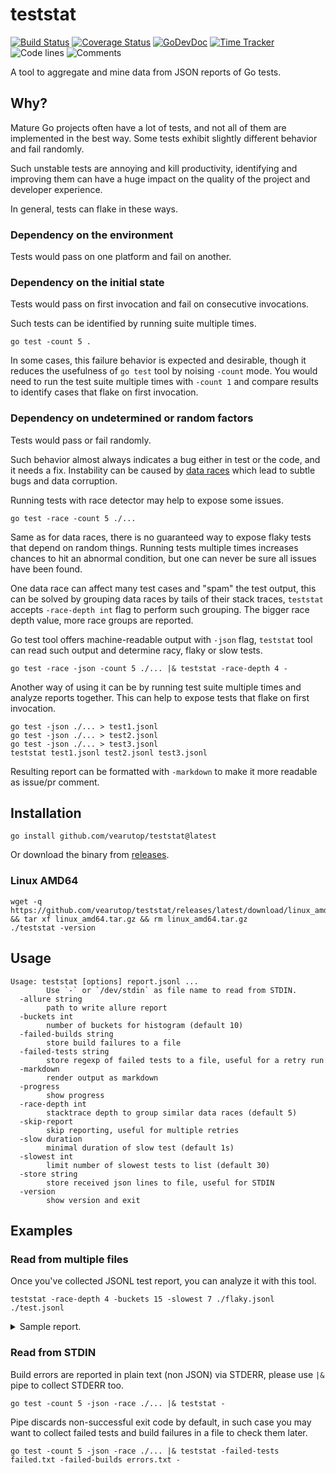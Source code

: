 # teststat

[![Build Status](https://github.com/vearutop/teststat/workflows/test-unit/badge.svg)](https://github.com/vearutop/teststat/actions?query=branch%3Amaster+workflow%3Atest-unit)
[![Coverage Status](https://codecov.io/gh/vearutop/teststat/branch/master/graph/badge.svg)](https://codecov.io/gh/vearutop/teststat)
[![GoDevDoc](https://img.shields.io/badge/dev-doc-00ADD8?logo=go)](https://pkg.go.dev/github.com/vearutop/teststat)
[![Time Tracker](https://wakatime.com/badge/github/vearutop/teststat.svg)](https://wakatime.com/badge/github/vearutop/teststat)
![Code lines](https://sloc.xyz/github/vearutop/teststat/?category=code)
![Comments](https://sloc.xyz/github/vearutop/teststat/?category=comments)

A tool to aggregate and mine data from JSON reports of Go tests.

## Why?

Mature Go projects often have a lot of tests, and not all of them are implemented in the best way. Some tests exhibit
slightly different behavior and fail randomly.

Such unstable tests are annoying and kill productivity, identifying and improving them can have a huge impact on the
quality of the project and developer experience.

In general, tests can flake in these ways.

### Dependency on the environment

Tests would pass on one platform and fail on another.

### Dependency on the initial state

Tests would pass on first invocation and fail on consecutive invocations.

Such tests can be identified by running suite multiple times.

```
go test -count 5 .
```

In some cases, this failure behavior is expected and desirable, though it reduces the usefulness of `go test` tool by
noising `-count` mode. You would need to run the test suite multiple times with `-count 1` and compare results to
identify cases that flake on first invocation.

### Dependency on undetermined or random factors

Tests would pass or fail randomly.

Such behavior almost always indicates a bug either in test or the code, and it needs a fix. Instability can be caused
by [data races](https://golang.org/doc/articles/race_detector) which lead to subtle bugs and data corruption.

Running tests with race detector may help to expose some issues.

```
go test -race -count 5 ./...
```

Same as for data races, there is no guaranteed way to expose flaky tests that depend on random things. Running tests
multiple times increases chances to hit an abnormal condition, but one can never be sure all issues have been found.

One data race can affect many test cases and "spam" the test output, this can be solved by grouping data races by tails
of their stack traces, `teststat` accepts `-race-depth int` flag to perform such grouping. The bigger race depth value,
more race groups are reported.

Go test tool offers machine-readable output with `-json` flag, `teststat` tool can read such output and determine racy,
flaky or slow tests.

```
go test -race -json -count 5 ./... |& teststat -race-depth 4 -
```

Another way of using it can be by running test suite multiple times and analyze reports together.
This can help to expose tests that flake on first invocation.

```
go test -json ./... > test1.jsonl
go test -json ./... > test2.jsonl
go test -json ./... > test3.jsonl
teststat test1.jsonl test2.jsonl test3.jsonl
```

Resulting report can be formatted with `-markdown` to make it more readable as issue/pr comment.

## Installation

```
go install github.com/vearutop/teststat@latest
```

Or download the binary from [releases](https://github.com/vearutop/teststat/releases).

### Linux AMD64

```
wget -q https://github.com/vearutop/teststat/releases/latest/download/linux_amd64.tar.gz && tar xf linux_amd64.tar.gz && rm linux_amd64.tar.gz
./teststat -version
```

## Usage

```
Usage: teststat [options] report.jsonl ...
        Use `-` or `/dev/stdin` as file name to read from STDIN.
  -allure string
        path to write allure report
  -buckets int
        number of buckets for histogram (default 10)
  -failed-builds string
        store build failures to a file
  -failed-tests string
        store regexp of failed tests to a file, useful for a retry run
  -markdown
        render output as markdown
  -progress
        show progress
  -race-depth int
        stacktrace depth to group similar data races (default 5)
  -skip-report
        skip reporting, useful for multiple retries
  -slow duration
        minimal duration of slow test (default 1s)
  -slowest int
        limit number of slowest tests to list (default 30)
  -store string
        store received json lines to file, useful for STDIN
  -version
        show version and exit

```

## Examples

### Read from multiple files

Once you've collected JSONL test report, you can analyze it with this tool.

```
teststat -race-depth 4 -buckets 15 -slowest 7 ./flaky.jsonl ./test.jsonl 
```

<details>
<summary>Sample report.</summary>

```
Flaky tests:
github.com/acme/foo/core/affiliate/networks.TestBarSuite/TestOisGetReinvented: 2 passed, 8 failed
github.com/acme/foo/core/affiliate/networks.TestBarSuite/TestOisGetReinstallCallbacks: 2 passed, 8 failed
github.com/acme/foo/core/affiliate/networks.TestBarSuite: 2 passed, 8 failed
github.com/acme/foo/core/kafka.TestClose_Graceful_Pooled: 15 passed, 1 failed
github.com/acme/foo/core/kafka.TestClose_ClosePause: 14 passed, 2 failed

Slowest tests:
pass github.com/acme/foo/manipulation_services/api_server TestCreateLeafTracer_Ok 1m26.4s
pass github.com/acme/foo/manipulation_services/api_server TestCreateTracer_Ok 1m16.55s
pass github.com/acme/foo/manipulation_services/api_server TestCreateTracer_Ok/D4 1m16.45s
pass github.com/acme/foo/manipulation_services/api_server TestCreateLeafTracer_Ok 1m3.28s
pass github.com/acme/foo/manipulation_services/refresh_worker TestConsumeImpression_Success 52.85s
pass github.com/acme/foo/manipulation_services/api_server TestCreateLeafTracer_Ok 31.58s
pass github.com/acme/foo/manipulation_services/refresh_worker TestSubscriptionConsumer_DifferentEventSubtypes 30.39s

Events: map[cont:2368 fail:196 flaky:32 output:1805716 pass:660182 pause:2336 run:780596 skip:120154 slow:863]
Elapsed: 1h36m1.129999952s 
Slow: 40m34.649999952s

Elapsed distribution (seconds):
[  min   max]   cnt total% (37862 events)
[ 0.01  0.10] 32284 85.27% .....................................................................................
[ 0.11  0.24]  3383  8.94% ........
[ 0.25  0.52]   814  2.15% ..
[ 0.53  1.05]   574  1.52% .
[ 1.06  2.03]   552  1.46% .
[ 2.04  3.21]   122  0.32%
[ 3.30  4.90]    37  0.10%
[ 4.99  6.22]    36  0.10%
[ 6.40  8.68]    27  0.07%
[ 8.69 11.41]    22  0.06%
[12.48 14.30]     3  0.01%
[17.92 17.92]     1  0.00%
[30.39 31.58]     2  0.01%
[52.85 63.28]     2  0.01%
[76.45 86.40]     3  0.01%
```

</details>

### Read from STDIN

Build errors are reported in plain text (non JSON) via STDERR, please use `|&` pipe to collect STDERR too.

```
go test -count 5 -json -race ./... |& teststat -
```

Pipe discards non-successful exit code by default, in such case you may want to collect failed tests and build
failures in a file to check them later.

```
go test -count 5 -json -race ./... |& teststat -failed-tests failed.txt -failed-builds errors.txt -
```
